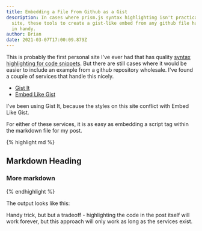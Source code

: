 ```yaml
---
title: Embedding a File From Github as a Gist
description: In cases where prism.js syntax highlighting isn't practical on my
  site, these tools to create a gist-like embed from any github file have come
  in handy.
author: Brian
date: 2021-03-07T17:00:09.879Z
---
```

This is probably the first personal site I've ever had that has quality [syntax highlighting for code snippets](https://www.11ty.dev/docs/plugins/syntaxhighlight/). But there are still cases where it would be easier to include an example from a github repository wholesale. I've found a couple of services that handle this nicely.

* [Gist It](https://gist-it.appspot.com/)
* [Embed Like Gist](https://emgithub.com/)

I've been using Gist It, because the styles on this site conflict with Embed Like Gist.

For either of these services, it is as easy as embedding a script tag within the markdown file for my post.

{% highlight md %}
## Markdown Heading
<script src="https://gist-it.appspot.com/github/robertkrimen/gist-it-example/blob/master/example.js"></script>
### More markdown
{% endhighlight %}

The output looks like this:

<script src="https://gist-it.appspot.com/github/robertkrimen/gist-it-example/blob/master/example.js"></script>

Handy trick, but but a tradeoff - highlighting the code in the post itself will work forever, but this approach will only work as long as the services exist.